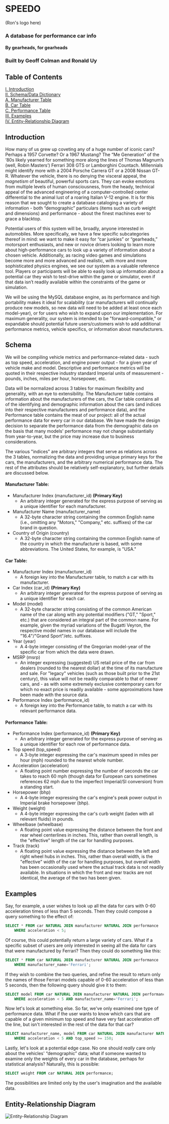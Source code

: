 # SPEEDO

(Ron's logo here)

### A database for performance car info
#### By gearheads, for gearheads
### Built by Geoff Colman and Ronald Uy

## Table of Contents

[I. Introduction](#introduction)  
[II. Schema/Data Dictionary](#schema)  
  [A. Manufacturer Table](#manufacturer-table-)  
  [B. Car Table](#car-table-)  
  [C. Performance Table](#performance-table-)  
[III. Examples](#examples)  
[IV. Entity-Relationship Diagram](#erd)  

## Introduction

How many of us grew up coveting any of a huge number of iconic cars? Perhaps a 1957 Corvette? Or a 1967 Mustang? The “Me Generation” of the ‘80s likely yearned for something more along the lines of Thomas Magnum’s (well, Robin Masters’) Ferrari 308 GTS or Lamborghini Countach. Millennials might identify more with a 2004 Porsche Carrera GT or a 2008 Nissan GT-R. Whatever the vehicle, there is no denying the visceral appeal, the _magnetism_ of beautiful, powerful sports cars. They can evoke emotions from multiple levels of human consciousness, from the heady, technical appeal of the advanced engineering of a computer-controlled center differential to the animal lust of a roaring Italian V-12 engine. It is for this reason that we sought to create a database cataloging a variety of information - both “demographic” particulars (items such as curb weight and dimensions) and performance - about the finest machines ever to grace a blacktop.

Potential users of this system will be, broadly, anyone interested in automobiles. More specifically, we have a few specific subcategories thereof in mind: we want to make it easy for “car junkies” or “gearheads,” motorsport enthusiasts, and new or novice drivers looking to learn more about high-performance cars to look up a variety of information about a chosen vehicle. Additionally, as racing video games and simulations become more and more advanced and realistic, with more and more sophisticated physics engines, we see our system as a valuable reference tool. Players or participants will be able to easily look up information about a potential car they wish to test-drive within the game or simulator, even if that data isn’t readily available within the constraints of the game or simulation.

We will be using the MySQL database engine, as its performance and high portability makes it ideal for scalability (car manufacturers will continually produce new models, so new data will need to be added at least once each model-year), or for users who wish to expand upon our implementation. For maximum generality, our system is intended to be "forward-compatible," or expandable should potential future users/customers wish to add additional performance metrics, vehicle specifics, or information about manufacturers.

## Schema

We will be compiling vehicle metrics and performance-related data - such as top speed, acceleration, and engine power output - for a given year of vehicle make and model. Descriptive and performance metrics will be quoted in their respective industry standard Imperial units of measurement - pounds, inches, miles per hour, horsepower, etc.

Data will be normalized across 3 tables for maximum flexibility and generality, with an eye to extensibility. The Manufacturer table contains information about the manufacturers of the cars, the Car table contains all of the identifying and demographic information about the cars (and indices into their respective manufacturers and performance data), and the Performance table contains the meat of our project: all of the actual performance data for every car in our database. We have made the design decision to separate the performance data from the demographic data on the basis that many models' performance may not change substantially from year-to-year, but the price may increase due to business considerations.

The various "indices" are arbitrary integers that serve as relations across the 3 tables, normalizing the data and providing unique primary keys for the cars, the manufacturers, and the arbitrary numerical performance data. The rest of the attributes should be relatively self-explanatory, but further details are discussed below.

#### Manufacturer Table: <a name='manufacturer-table'></a>
- Manufacturer Index (manufacturer_id) **(Primary Key)**
  - An arbitrary integer generated for the express purpose of serving as a unique identifier for each manufacturer.
- Manufacturer Name (manufacturer_name)
  - A 32-byte character string containing the common English name (i.e., omitting any "Motors," "Company," etc. suffixes) of the car brand in question.
- Country of Origin (country)
  - A 32-byte character string containing the common English name of the country in which the manufacturer is based, with some abbreviations. The United States, for example, is "USA."

#### Car Table: <a name='car-table'></a>
- Manufacturer Index (manufacturer_id)
  - A foreign key into the Manufacturer table, to match a car with its manufacturer.
- Car Index (car_id) **(Primary Key)**
  - An arbitrary integer generated for the express purpose of serving as a unique identifier for each car.
- Model (model)
  - A 32-byte character string consisting of the common American name of the car along with any potential modifiers ("GT," "Sport," etc.) that are considered an integral part of the common name. For example, given the myriad variations of the Bugatti Veyron, the respective model names in our database will include the "16.4"/"Grand Sport"/etc. suffixes.
- Year (year)
  - A 4-byte integer consisting of the Gregorian model-year of the specific car from which the data were drawn.
- MSRP (msrp)
  - An integer expressing (suggested) US retail price of the car from dealers (rounded to the nearest dollar) at the time of its manufacture and sale. For "legacy" vehicles (such as those built prior to the 21st century), this value will not be readily comparable to that of newer cars, and - as with some extremely exclusive contemporary cars for which no exact price is readily available - some approximations have been made with the source data.
- Performance Index (performance_id)
  - A foreign key into the Performance table, to match a car with its relevant performance data.

#### Performance Table: <a name='performance-table'></a>
- Performance Index (performance_id) **(Primary Key)**
  - An arbitrary integer generated for the express purpose of serving as a unique identifier for each row of performance data.
- Top speed (top_speed)
  - A 3-byte integer expressing the car's maximum speed in miles per hour (mph) rounded to the nearest whole number.
- Acceleration (acceleration)
  - A floating point number expressing the number of seconds the car takes to reach 60 mph (though data for European cars sometimes references 62 mph due to the imperfect Imperial/SI conversion) from a standing start.
- Horsepower (bhp)
  - A 4-byte integer expressing the car's engine's peak power output in Imperial brake horsepower (bhp).
- Weight (weight)
  - A 4-byte integer expressing the car's curb weight (laden with all relevant fluids) in pounds.
- Wheelbase (wheelbase)
  - A floating point value expressing the distance between the front and rear wheel centerlines in inches. This, rather than overall length, is the "effective" length of the car for handling purposes.
- Track (track)
  - A floating point value expressing the distance between the left and right wheel hubs in inches. This, rather than overall width, is the "effective" width of the car for handling purposes, but overall width has been occasionally used where the actual track data is not readily available. In situations in which the front and rear tracks are not identical, the average of the two has been given.

## Examples

Say, for example, a user wishes to look up all the data for cars with 0-60 acceleration times of less than 5 seconds. Then they could compose a query something to the effect of:

```SQL
SELECT * FROM car NATURAL JOIN manufacturer NATURAL JOIN performance
    WHERE acceleration < 5;
```

Of course, this could potentially return a large variety of cars. What if a specific subset of users are only interested in seeing all the data for cars that were manufactured by Ferrari? Then they could do something like this:

```SQL
SELECT * FROM car NATURAL JOIN manufacturer NATURAL JOIN performance
    WHERE manufacturer_name='Ferrari';

```

If they wish to combine the two queries, and refine the result to return only the names of those Ferrari models capable of 0-60 acceleration of less than 5 seconds, then the following query should give it to them:

```SQL
SELECT model FROM car NATURAL JOIN manufacturer NATURAL JOIN performance
    WHERE acceleration < 5 AND manufacturer_name='Ferrari';
```

Now let's look at something else. So far, we've only examined one type of performance data. What if the user wants to know which cars that are capable of a given minimum top speed and have very fast acceleration off the line, but isn't interested in the rest of the data for that car?

```SQL
SELECT manufacturer_name, model FROM car NATURAL JOIN manufacturer NATURAL JOIN performance
    WHERE acceleration < 5 AND top_speed >= 150;
```

Lastly, let's look at a potential edge case. No one should *really* care only about the vehicles' “demographic” data; what if someone wanted to examine only the weights of every car in the database, perhaps for statistical analysis? Naturally, this is possible:

```SQL
SELECT weight FROM car NATURAL JOIN performance;
```

The possibilities are limited only by the user's imagination and the available data.

## Entity-Relationship Diagram <a name='erd'></a>

![Entity-Relationship Diagram](https://github.com/ronaldooeee/CMSI-486/blob/master/Final%20ERD%20for%20Database%20Project.png)
